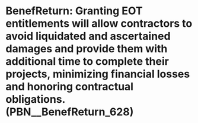 # BenefReturn: __Granting EOT entitlements will allow contractors to avoid liquidated and ascertained damages and provide them with additional time to complete their projects, minimizing financial losses and honoring contractual obligations.__ (PBN__BenefReturn_628)

